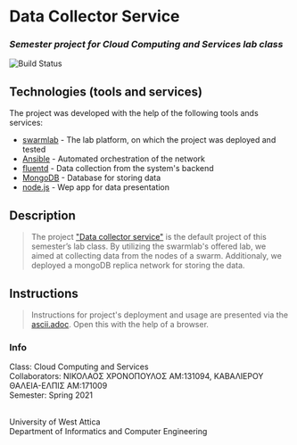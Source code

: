 # Data Collector Service

### _Semester project for Cloud Computing and Services lab class_

![Build Status](https://ci.appveyor.com/api/projects/status/%7B%7Bstatus_id%7D%7D)
## Technologies (tools and services)

The project was developed with the help of the following tools ands services:

- [swarmlab](http://docs.swarmlab.io/) - The lab platform, on which the project was deployed and tested
- [Ansible](https://www.ansible.com/) - Automated orchestration of the network
- [fluentd](https://www.fluentd.org/) - Data collection from the system's backend
- [MongoDB](https://www.mongodb.com/) - Database for storing data
- [node.js](https://nodejs.org/en/) - Wep app for data presentation

## Description
 > The project ["Data collector service"](http://docs.swarmlab.io/SwarmLab-HowTos/labs/cloud/ergasies.adoc.html) is the default project of this semester’s lab class. By utilizing
 > the swarmlab's offered lab, we aimed at collecting data from the nodes of a swarm. Additionaly, 
 > we deployed a mongoDB replica network for storing the data.
 
## Instructions
 > Instructions for project's deployment and usage are presented via the [ascii.adoc](ascii.adoc.html). Open
 > this with the help of a browser.

### Info
 
 Class: Cloud Computing and Services</br>
 Collaborators: ΝΙΚΟΛΑΟΣ ΧΡΟΝΟΠΟΥΛΟΣ ΑΜ:131094, ΚΑΒΑΛΙΕΡΟΥ ΘΑΛΕΙΑ-ΕΛΠΙΣ ΑΜ:171009</br>
 Semester: Spring 2021</br></br>
 
 University of West Attica</br>
 Department of Informatics and Computer Engineering
